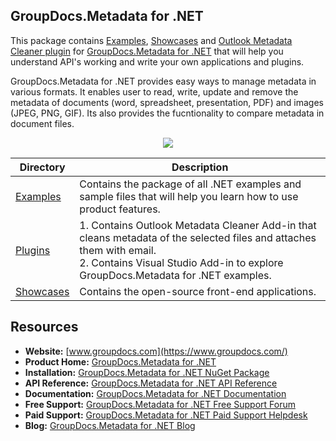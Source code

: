 ## GroupDocs.Metadata for .NET

This package contains [Examples](https://github.com/groupdocs-metadata/GroupDocs.Metadata-for-.NET/tree/master/Examples), [Showcases](https://github.com/groupdocs-metadata/GroupDocs.Metadata-for-.NET/tree/master/Showcases) and [Outlook Metadata Cleaner plugin](https://github.com/groupdocs-metadata/GroupDocs.Metadata-for-.NET/tree/master/Plugins/Outlook%20Metadata%20Cleaner) for [GroupDocs.Metadata for .NET](https://products.groupdocs.com/metadata/net) that will help you understand API's working and write your own applications and plugins.

GroupDocs.Metadata for .NET provides easy ways to manage metadata in various formats. It enables user to read, write, update and remove the metadata of documents (word, spreadsheet, presentation, PDF) and images (JPEG, PNG, GIF). Its also provides the fucntionality to compare metadata in document files.

<p align="center">

  <a title="Download complete GroupDocs.Metadata for .NET source code" href="https://github.com/groupdocs-metadata/GroupDocs.Metadata-for-.NET/archive/master.zip">
	<img src="https://raw.github.com/AsposeExamples/java-examples-dashboard/master/images/downloadZip-Button-Large.png" />
  </a>
</p>

Directory | Description
--------- | -----------
[Examples](https://github.com/groupdocs-metadata/GroupDocs.Metadata-for-.NET/tree/master/Examples)  | Contains the package of all .NET examples and sample files that will help you learn how to use product features.
[Plugins](https://github.com/groupdocs-metadata/GroupDocs.Metadata-for-.NET/tree/master/Plugins/Outlook%20Metadata%20Cleaner) | 1. Contains Outlook Metadata Cleaner Add-in that cleans metadata of the selected files and attaches them with email. <br>2. Contains Visual Studio Add-in to explore GroupDocs.Metadata for .NET examples.
[Showcases](https://github.com/groupdocs-metadata/GroupDocs.Metadata-for-.NET/tree/master/Showcases) | Contains the open-source front-end applications.

## Resources

+ **Website:** [www.groupdocs.com](https://www.groupdocs.com/)
+ **Product Home:** [GroupDocs.Metadata for .NET](https://products.groupdocs.com/metadata/net)
+ **Installation:** [GroupDocs.Metadata for .NET NuGet Package](https://www.nuget.org/packages/GroupDocs.Metadata/)
+ **API Reference:** [GroupDocs.Metadata for .NET API Reference](https://apireference.groupdocs.com/net/metadata)
+ **Documentation:** [GroupDocs.Metadata for .NET Documentation](https://docs.groupdocs.com/display/metadatanet/Home)
+ **Free Support:** [GroupDocs.Metadata for .NET Free Support Forum](https://forum.groupdocs.com/c/metadata)
+ **Paid Support:** [GroupDocs.Metadata for .NET Paid Support Helpdesk](https://helpdesk.groupdocs.com/)
+ **Blog:** [GroupDocs.Metadata for .NET Blog](https://blog.groupdocs.com/category/groupdocs-metadata-product-family/)
